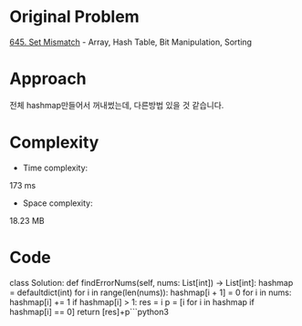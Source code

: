 # Original Problem
<!-- Describe your first thoughts on how to solve this problem. -->
[645. Set Mismatch](https://leetcode.com/problems/set-mismatch/description) - Array, Hash Table, Bit Manipulation, Sorting
# Approach
<!-- Describe your approach to solving the problem. -->
전체 hashmap만들어서 꺼내썼는데, 다른방법 있을 것 같습니다.
# Complexity
- Time complexity:
<!-- Add your time complexity here, e.g. $$O(n)$$ -->
173 ms
- Space complexity:
<!-- Add your space complexity here, e.g. $$O(n)$$ -->
18.23 MB

# Code
class Solution:
    def findErrorNums(self, nums: List[int]) -> List[int]:
        hashmap = defaultdict(int)
        for i in range(len(nums)):
            hashmap[i + 1] = 0
        for i in nums:
            hashmap[i] += 1
            if hashmap[i] > 1:
                res = i
        p = [i for i in hashmap if hashmap[i] == 0]
        return [res]+p```python3
```
